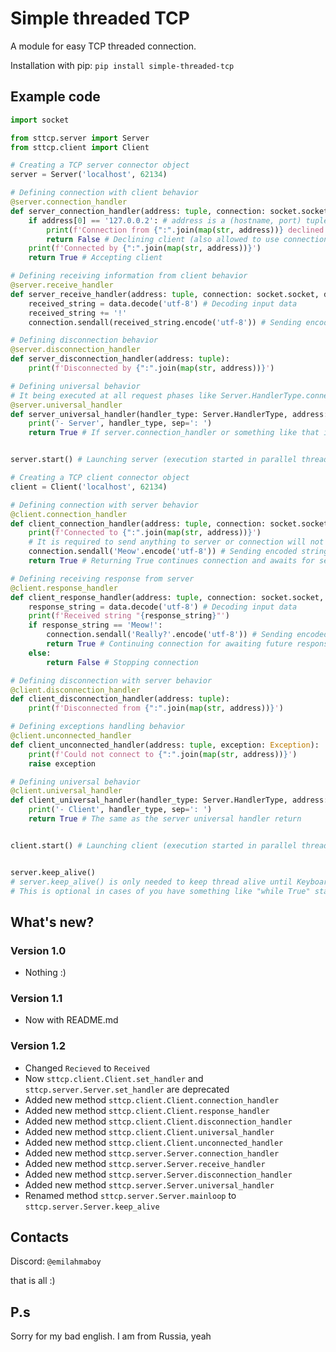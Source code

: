 # Simple threaded TCP
A module for easy TCP threaded connection.

Installation with pip: `pip install simple-threaded-tcp`

## Example code
```py
import socket

from sttcp.server import Server
from sttcp.client import Client

# Creating a TCP server connector object
server = Server('localhost', 62134)

# Defining connection with client behavior
@server.connection_handler
def server_connection_handler(address: tuple, connection: socket.socket):
    if address[0] == '127.0.0.2': # address is a (hostname, port) tuple
        print(f'Connection from {":".join(map(str, address))} declined!')
        return False # Declining client (also allowed to use connection.close())
    print(f'Connected by {":".join(map(str, address))}')
    return True # Accepting client

# Defining receiving information from client behavior
@server.receive_handler
def server_receive_handler(address: tuple, connection: socket.socket, data: bytes):
    received_string = data.decode('utf-8') # Decoding input data
    received_string += '!'
    connection.sendall(received_string.encode('utf-8')) # Sending encoded string to client

# Defining disconnection behavior
@server.disconnection_handler
def server_disconnection_handler(address: tuple):
    print(f'Disconnected by {":".join(map(str, address))}')

# Defining universal behavior
# It being executed at all request phases like Server.HandlerType.connection, Server.HandlerType.receive etc.  
@server.universal_handler
def server_universal_handler(handler_type: Server.HandlerType, address: tuple, connection: socket.socket, data: bytes):
    print('- Server', handler_type, sep=': ')
    return True # If server.connection_handler or something like that is not specified it works instead of them


server.start() # Launching server (execution started in parallel thread)

# Creating a TCP client connector object
client = Client('localhost', 62134)

# Defining connection with server behavior
@client.connection_handler
def client_connection_handler(address: tuple, connection: socket.socket):
    print(f'Connected to {":".join(map(str, address))}')
    # It is required to send anything to server or connection will not finish
    connection.sendall('Meow'.encode('utf-8')) # Sending encoded string to server
    return True # Returning True continues connection and awaits for server response

# Defining receiving response from server
@client.response_handler
def client_response_handler(address: tuple, connection: socket.socket, data: bytes):
    response_string = data.decode('utf-8') # Decoding input data
    print(f'Received string "{response_string}"')
    if response_string == 'Meow!':
        connection.sendall('Really?'.encode('utf-8')) # Sending encoded string to server
        return True # Continuing connection for awaiting future response
    else:
        return False # Stopping connection

# Defining disconnection with server behavior 
@client.disconnection_handler
def client_disconnection_handler(address: tuple):
    print(f'Disconnected from {":".join(map(str, address))}')

# Defining exceptions handling behavior
@client.unconnected_handler
def client_unconnected_handler(address: tuple, exception: Exception):
    print(f'Could not connect to {":".join(map(str, address))}')
    raise exception

# Defining universal behavior
@client.universal_handler
def client_universal_handler(handler_type: Server.HandlerType, address: tuple, connection: socket.socket, data: bytes):
    print('- Client', handler_type, sep=': ')
    return True # The same as the server universal handler return


client.start() # Launching client (execution started in parallel thread)


server.keep_alive()
# server.keep_alive() is only needed to keep thread alive until KeyboardInterrupt will not be raised
# This is optional in cases of you have something like "while True" statement
```

## What's new?
### Version 1.0
- Nothing :)
### Version 1.1
- Now with README.md
### Version 1.2
- Changed `Recieved` to `Received`
- Now `sttcp.client.Client.set_handler` and `sttcp.server.Server.set_handler` are deprecated
- Added new method `sttcp.client.Client.connection_handler`
- Added new method `sttcp.client.Client.response_handler`
- Added new method `sttcp.client.Client.disconnection_handler`
- Added new method `sttcp.client.Client.universal_handler`
- Added new method `sttcp.client.Client.unconnected_handler`
- Added new method `sttcp.server.Server.connection_handler`
- Added new method `sttcp.server.Server.receive_handler`
- Added new method `sttcp.server.Server.disconnection_handler`
- Added new method `sttcp.server.Server.universal_handler`
- Renamed method `sttcp.server.Server.mainloop` to `sttcp.server.Server.keep_alive`

## Contacts
Discord: `@emilahmaboy`

that is all :)

## P.s
Sorry for my bad english. I am from Russia, yeah
